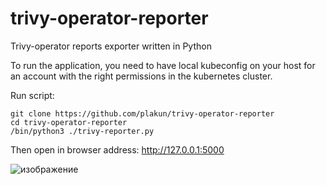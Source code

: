 # trivy-operator-reporter
Trivy-operator reports exporter written in Python

To run the application, you need to have local kubeconfig on your host for an account with the right permissions in the kubernetes cluster.

Run script:
```
git clone https://github.com/plakun/trivy-operator-reporter
cd trivy-operator-reporter
/bin/python3 ./trivy-reporter.py
```

Then open in browser address:
http://127.0.0.1:5000

![изображение](https://github.com/user-attachments/assets/d36c5a6e-74b0-4f14-b23c-f91b94ae2100)
